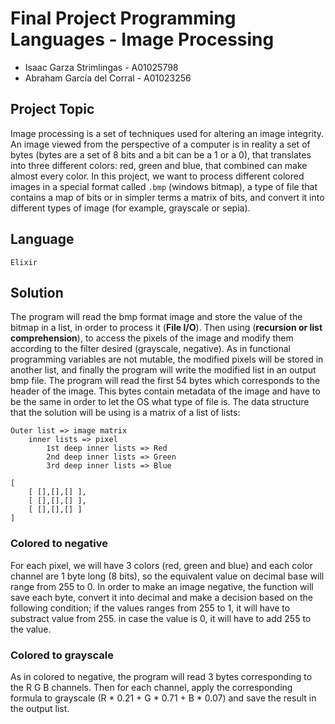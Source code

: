 # Final Project Programming Languages - Image Processing

* Isaac Garza Strimlingas - A01025798
* Abraham García del Corral - A01023256

## Project Topic

Image processing is a set of techniques used for altering an image integrity. An image viewed from the perspective of a computer is in reality a set of bytes (bytes are a set of 8 bits and a bit can be a 1 or a 0), that translates into three different colors: red, green and blue, that combined can make almost every color. 
In this project, we want to process different colored images in a special format called ```.bmp``` (windows bitmap), a type of file that contains a map of bits or in simpler terms a matrix of bits, and convert it into different types of image (for example, grayscale or sepia).  


## Language

```Elixir```


## Solution

The program will read the bmp format image and store the value of the bitmap in a list, in order to process it (<b>File I/O</b>). Then using (<b>recursion or list comprehension</b>), to access the pixels of the image and modify them according to the filter desired (grayscale, negative). As in functional programming variables are not mutable, the modified pixels will be stored in another list, and finally the program will write the modified list in an output bmp file.
The program will read the first 54 bytes which corresponds to the header of the image. This bytes contain metadata of the image and have to be the same in order to let the OS what type of file is.
The data structure that the solution will be using is a matrix of a list of lists:

```
Outer list => image matrix
    inner lists => pixel
        1st deep inner lists => Red
        2nd deep inner lists => Green
        3rd deep inner lists => Blue

[ 
    [ [],[],[] ],
    [ [],[],[] ],
    [ [],[],[] ]
]
```
### Colored to negative
For each pixel, we will have 3 colors (red, green and blue) and each color channel are 1 byte long (8 bits), so the equivalent value on decimal base will range from 255 to 0. In order to make an image negative, the function will save each byte, convert it into decimal and make a decision based on the following condition; if the values ranges from 255 to 1, it will have to substract value from 255. in case the value is 0, it will have to add 255 to the value.

### Colored to grayscale 
As in colored to negative, the program will read 3 bytes corresponding to the R G B channels. Then for each channel, apply the corresponding formula to grayscale (R * 0.21 + G * 0.71 + B * 0.07) and save the result in the output list. 



